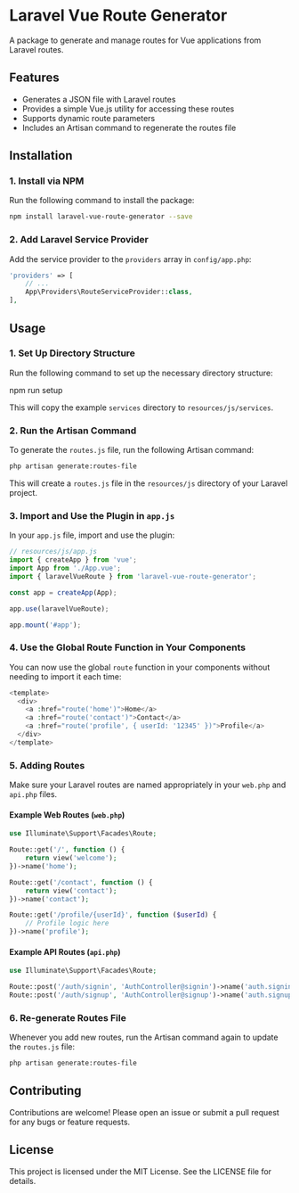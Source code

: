 # Laravel Vue Route Generator

A package to generate and manage routes for Vue applications from Laravel routes.

## Features

- Generates a JSON file with Laravel routes
- Provides a simple Vue.js utility for accessing these routes
- Supports dynamic route parameters
- Includes an Artisan command to regenerate the routes file

## Installation

### 1. Install via NPM

Run the following command to install the package:
```bash
npm install laravel-vue-route-generator --save
```
### 2. Add Laravel Service Provider

Add the service provider to the `providers` array in `config/app.php`:
```php
'providers' => [
    // ...
    App\Providers\RouteServiceProvider::class,
],
```
## Usage

### 1. Set Up Directory Structure

Run the following command to set up the necessary directory structure:

npm run setup

This will copy the example `services` directory to `resources/js/services`.

### 2. Run the Artisan Command

To generate the `routes.js` file, run the following Artisan command:
```bash
php artisan generate:routes-file
```
This will create a `routes.js` file in the `resources/js` directory of your Laravel project.

### 3. Import and Use the Plugin in `app.js`

In your `app.js` file, import and use the plugin:
```js
// resources/js/app.js
import { createApp } from 'vue';
import App from './App.vue';
import { laravelVueRoute } from 'laravel-vue-route-generator';

const app = createApp(App);

app.use(laravelVueRoute);

app.mount('#app');
```
### 4. Use the Global Route Function in Your Components

You can now use the global `route` function in your components without needing to import it each time:
```php
<template>
  <div>
    <a :href="route('home')">Home</a>
    <a :href="route('contact')">Contact</a>
    <a :href="route('profile', { userId: '12345' })">Profile</a>
  </div>
</template>
```
### 5. Adding Routes

Make sure your Laravel routes are named appropriately in your `web.php` and `api.php` files.

#### Example Web Routes (`web.php`)
```php
use Illuminate\Support\Facades\Route;

Route::get('/', function () {
    return view('welcome');
})->name('home');

Route::get('/contact', function () {
    return view('contact');
})->name('contact');

Route::get('/profile/{userId}', function ($userId) {
    // Profile logic here
})->name('profile');
```
#### Example API Routes (`api.php`)
```php
use Illuminate\Support\Facades\Route;

Route::post('/auth/signin', 'AuthController@signin')->name('auth.signin');
Route::post('/auth/signup', 'AuthController@signup')->name('auth.signup');
```
### 6. Re-generate Routes File

Whenever you add new routes, run the Artisan command again to update the `routes.js` file:
```bash
php artisan generate:routes-file
```
## Contributing

Contributions are welcome! Please open an issue or submit a pull request for any bugs or feature requests.

## License

This project is licensed under the MIT License. See the LICENSE file for details.
